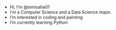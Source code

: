 - Hi, I’m @simisaha01
- I'm a Computer Science and a Data Science major.
- I’m interested in coding and painting 
- I’m currently learning Python


<!---
simisaha01/simisaha01 is a ✨ special ✨ repository because its `README.md` (this file) appears on your GitHub profile.
You can click the Preview link to take a look at your changes.
--->
